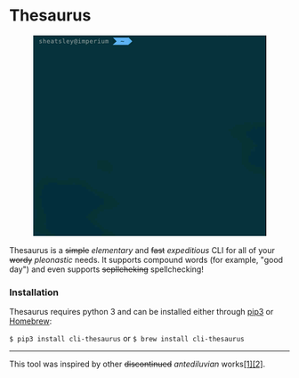 # Thesaurus

<p align="center">
    <img src="https://github.com/sheatsley/thesaurus/blob/master/demo.gif?raw=true" alt="Thesaurus in action"
</p>

Thesaurus is a ~~simple~~ _elementary_ and ~~fast~~ _expeditious_ CLI for all
of your ~~wordy~~ _pleonastic_ needs. It supports compound words (for example,
"good day") and even supports ~~sepllcheking~~ spellchecking!

### Installation

Thesaurus requires python 3 and can be installed either through
[pip3](https://pip.pypa.io/en/stable/) or [Homebrew](https://brew.sh):

`$ pip3 install cli-thesaurus` or `$ brew install cli-thesaurus`

--- 
This tool was inspired by other ~~discontinued~~ _antediluvian_
works[\[1\]](https://github.com/davidgu/thesaurus-cli)[\[2\]](https://github.com/empireshades/command-line-thesaurus). 
